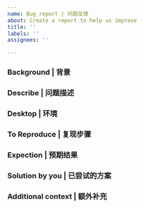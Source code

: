 ```yaml
---
name: Bug report | 问题反馈
about: Create a report to help us improve
title: ''
labels: ''
assignees: ''

---
```


### Background | 背景

### Describe | 问题描述

### Desktop | 环境

### To Reproduce | 复现步骤

### Expection | 预期结果

### Solution by you | 已尝试的方案

### Additional context | 额外补充
